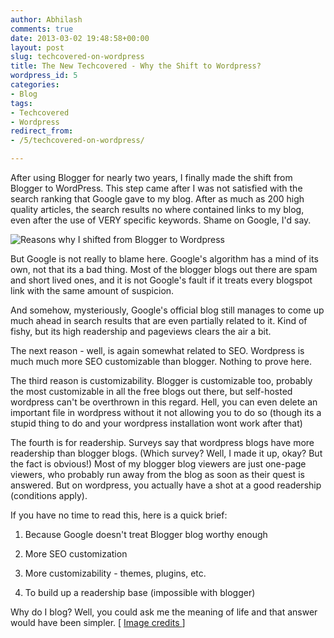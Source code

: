 ```yaml
---
author: Abhilash
comments: true
date: 2013-03-02 19:48:58+00:00
layout: post
slug: techcovered-on-wordpress
title: The New Techcovered - Why the Shift to Wordpress?
wordpress_id: 5
categories:
- Blog
tags:
- Techcovered
- Wordpress
redirect_from:
- /5/techcovered-on-wordpress/

---
```


After using Blogger for nearly two years, I finally made the shift from Blogger to WordPress. This step came after I was not satisfied with the search ranking that Google gave to my blog. After as much as 200 high quality articles, the search results no where contained links to my blog, even after the use of VERY specific keywords. Shame on Google, I'd say.

![Reasons why I shifted from Blogger to Wordpress](https://techcovered.github.io/images/2013/03/blogger-to-wordpress.jpg)

But Google is not really to blame here. Google's algorithm has a mind of its own, not that its a bad thing. Most of the blogger blogs out there are spam and short lived ones, and it is not Google's fault if it treats every blogspot link with the same amount of suspicion.

And somehow, mysteriously, Google's official blog still manages to come up much ahead in search results that are even partially related to it. Kind of fishy, but its high readership and pageviews clears the air a bit.

The next reason - well, is again somewhat related to SEO. Wordpress is much much more SEO customizable than blogger. Nothing to prove here.

The third reason is customizability. Blogger is customizable too, probably the most customizable in all the free blogs out there, but self-hosted wordpress can't be overthrown in this regard. Hell, you can even delete an important file in wordpress without it not allowing you to do so (though its a stupid thing to do and your wordpress installation wont work after that)

The fourth is for readership. Surveys say that wordpress blogs have more readership than blogger blogs. (Which survey? Well, I made it up, okay? But the fact is obvious!) Most of my blogger blog viewers are just one-page viewers, who probably run away from the blog as soon as their quest is answered. But on wordpress, you actually have a shot at a good readership (conditions apply).

If you have no time to read this, here is a quick brief:



	
  1. Because Google doesn't treat Blogger blog worthy enough

	
  2. More SEO customization

	
  3. More customizability - themes, plugins, etc.

	
  4. To build up a readership base (impossible with blogger)


Why do I blog? Well, you could ask me the meaning of life and that answer would have been simpler. [ [Image credits ](http://sugarstudiosdesign.com/wp-content/uploads/2012/09/blogger-wordpress.jpg)]
